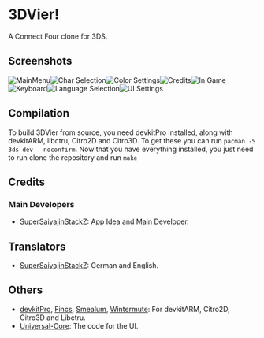 # 3DVier!
A Connect Four clone for 3DS.

## Screenshots
![MainMenu](https://github.com/SuperSaiyajinStackZ/3DVier/blob/master/Screenshots/mainMenu.png)![Char Selection](https://github.com/SuperSaiyajinStackZ/3DVier/blob/master/Screenshots/charSelection.png)![Color Settings](https://github.com/SuperSaiyajinStackZ/3DVier/blob/master/Screenshots/colorSettings.png)![Credits](https://github.com/SuperSaiyajinStackZ/3DVier/blob/master/Screenshots/credits.png)![In Game](https://github.com/SuperSaiyajinStackZ/3DVier/blob/master/Screenshots/inGame.png)![Keyboard](https://github.com/SuperSaiyajinStackZ/3DVier/blob/master/Screenshots/keyboard.png)![Language Selection](https://github.com/SuperSaiyajinStackZ/3DVier/blob/master/Screenshots/langSelection.png)![UI Settings](https://github.com/SuperSaiyajinStackZ/3DVier/blob/master/Screenshots/uiSettings.png)

## Compilation

To build 3DVier from source, you need devkitPro installed, along with devkitARM, libctru, Citro2D and Citro3D. To get these you can run `pacman -S 3ds-dev --noconfirm`. Now that you have everything installed, you just need to run clone the repository and run `make`

## Credits
### Main Developers
- [SuperSaiyajinStackZ](https://github.com/SuperSaiyajinStackZ): App Idea and Main Developer.

## Translators
- [SuperSaiyajinStackZ](https://github.com/SuperSaiyajinStackZ): German and English.

## Others
- [devkitPro](https://github.com/devkitPro), [Fincs](https://github.com/fincs), [Smealum](https://github.com/smealum), [Wintermute](https://github.com/WinterMute): For devkitARM, Citro2D, Citro3D and Libctru.
- [Universal-Core](https://github.com/Universal-Team/Universal-Core): The code for the UI.